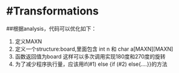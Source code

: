#Transformations
===============

##根据analysis，代码可以优化如下：
1. 定义MAXN 
2. 定义一个structure:board,里面包含 int n 和 char a[MAXN][MAXN]
3. 函数返回值为board 这样可以多次调用实现180度和270度的旋转
4. 为了减少程序执行量，应该用if(#1) else {if (#2) else{....}}的方法 
